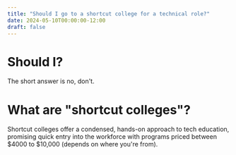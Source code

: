 ```yaml
---
title: "Should I go to a shortcut college for a technical role?"
date: 2024-05-10T00:00:00-12:00
draft: false
---
```


# Should I?
The short answer is no, don't.

# What are "shortcut colleges"?
Shortcut colleges offer a condensed, hands-on approach to tech education, promising quick entry into the workforce with programs priced between $4000 to $10,000 (depends on where you're from).

